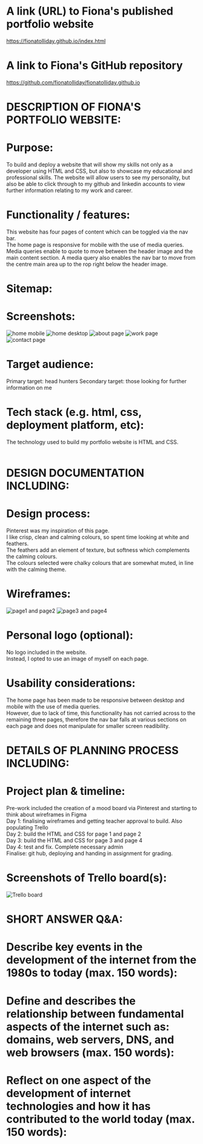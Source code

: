 # A link (URL) to Fiona's published portfolio website
https://fionatolliday.github.io/index.html

# A link to Fiona's  GitHub repository
https://github.com/fionatolliday/fionatolliday.github.io

# DESCRIPTION OF FIONA'S PORTFOLIO WEBSITE:
# Purpose:
To build and deploy a website that will show my skills not only as a developer using HTML and CSS, but also to showcase my educational and professional skills.  The website will allow users to see my personality, but also be able to click through to my github and linkedin accounts to view further information relating to my work and career.

# Functionality / features:
This website has four pages of content which can be toggled via the nav bar.
<br>
The home page is responsive for mobile with the use of media queries.  Media queries enable to quote to move between the header image and the main content section.  A media query also enables the nav bar to move from the centre main area up to the rop right below the header image.

# Sitemap:


# Screenshots:
![home mobile](statics/docs/homemobile.png)
![home desktop](statics/docs/homedesktop.png)
![about page](statics/docs/aboutpage.png)
![work page](statics/docs/workpage.png)
![contact page](statics/docs/contactpage.png)

# Target audience:
Primary target: head hunters
Secondary target: those looking for further information on me

# Tech stack (e.g. html, css, deployment platform, etc):
The technology used to build my portfolio website is HTML and CSS.
<br>
<br>


# DESIGN DOCUMENTATION INCLUDING:
# Design process:
Pinterest was my inspiration of this page.<br>
I like crisp, clean and calming colours, so spent time looking at white and feathers.<br>
The feathers add an element of texture, but softness which complements the calming colours. <br>
The colours selected were chalky colours that are somewhat muted, in line with the calming theme.
# Wireframes:
![page1 and page2](statics/docs/wireframe1.png)
![page3 and page4](statics/docs/wireframe2.png)


# Personal logo (optional):
No logo included in the website. <br>
Instead, I opted to use an image of myself on each page.

# Usability considerations:
The home page has been made to be responsive between desktop and mobile with the use of media queries.
<br>
However, due to lack of time, this functionality has not carried across to the remaining three pages, therefore the nav bar falls at various sections on each page and does not manipulate for smaller screen readibility.

# DETAILS OF PLANNING PROCESS INCLUDING:
# Project plan & timeline:
Pre-work included the creation of a mood board via Pinterest and starting to think about wireframes in Figma <br>
Day 1: finalising wireframes and getting teacher approval to build. Also populating Trello <br>
Day 2: build the HTML and CSS for page 1 and page 2<br>
Day 3: build the HTML and CSS for page 3 and page 4<br>
Day 4: test and fix.  Complete necessary admin<br>
Finalise: git hub, deploying and handing in assignment for grading.



# Screenshots of Trello board(s):
![Trello board](statics/docs/website-trello.png)


# SHORT ANSWER Q&A:
# Describe key events in the development of the internet from the 1980s to today (max. 150 words):


# Define and describes the relationship between fundamental aspects of the internet such as: domains, web servers, DNS, and web browsers (max. 150 words):


# Reflect on one aspect of the development of internet technologies and how it has contributed to the world today (max. 150 words):